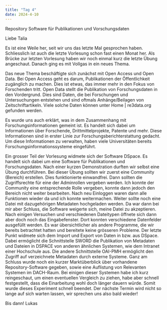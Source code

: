 ```yaml
---
title: "Tag 4"
date: 2024-4-10
---
```


Repository Software für Publikationen und Vorschungsdaten

Liebe Talia

Es ist eine Weile her, seit wir uns das letzte Mal gesprochen haben. Schliesslich ist auch die letzte Vorlesung schon fast einen Monat her. Als Brücke zur letzten Vorlesung haben wir noch einmal kurz die letzte Übung angeschaut. Danach ging es mit Vollgas in ein neues Thema.

Das neue Thema beschäftigte sich zunächst mit Open Access und Open Data. Bei Open Access geht es darum, Publikationen der Öffentlichkeit zugänglich zu machen. Dies ist etwas, das immer mehr in den Fokus von Forschenden tritt. Open Data stellt die Publikation von Forschungsdaten in den Vordergrund. Dies sind Daten, die bei Forschungen und Untersuchungen entstehen und sind oftmals Anhänge/Beilagen von Zeitschriftartikeln. Viele solche Daten können unter Home | re3data.org gefunden werden.

Es wurde uns auch erklärt, was in dem Zusammenhang mit Forschungsinformationen gemeint ist. Es handelt sich dabei um Informationen über Forschende, Drittmittelprojekte, Patente und mehr. Diese Informationen sind in erster Linie zur Forschungsberichterstattung gedacht. Um diese Informationen zu verwalten, haben viele Universitäten bereits Forschungsinformationssysteme eingeführt.

Ein grosser Teil der Vorlesung widmete sich der Software DSpace. Es handelt sich dabei um eine Software für Publikationen und Forschungsdaten.  Nach einer kurzen Demonstration durften wir selbst eine Übung durchführen.
Bei dieser Übung sollten wir zuerst eine Community (Bereich) erstellen. Dies funktionierte einwandfrei. Dann sollten die Zugriffsrechte für eine der Adminrollen vergeben werden. Ich konnte der Community eine entsprechende Rolle vergeben, konnte dann jedoch den Bereich nicht weiter bearbeiten. Nach neu Einloggen waren dann alle Funktionen wieder da und ich konnte weitermachen.
Weiter sollte noch eine Datei mit dazugehörigen Metadaten hochgeladen werden. Da war dann bei mir aber Schluss, die Software weigerte sich, meine Datei zu akzeptieren. Nach einigen Versuchen und verschiedenen Dateitypen öffnete sich dann aber doch noch das Eingabefenster. Dort konnten verschiedene Datenfelder ausgefüllt werden. Es war übersichtlicher als andere Programme, die wir bereits betrachtet hatten und bereitete keine grösseren Probleme. 
Der letzte Punkt widmete sich dem Import und Export von Daten in bzw. aus DSpace. Dabei ermöglicht die Schnittstelle SWORD die Publikation von Metadaten und Dateien in DSPACE von anderen ähnlichen Systemen, wie dem Intranet einer Hochschule aus. Die andere Schnittstelle OAI-PMH ermöglicht den Zugriff auf verzeichnete Metadaten durch externe Systeme.
Ganz am Schluss wurde noch ein kurzer Marktüberblick über vorhandene Repository-Software gegeben, sowie eine Auflistung von Relevanten Systemen im DACH-Raum. Bei einigen dieser Systemen habe ich kurz reingeschaut, um einen eventuellen Vergleich zu ziehen, habe aber schnell festgestellt, dass die Einarbeitung wohl doch länger dauern würde. Somit wurde dieses Experiment schnell beendet.
Der nächste Termin wird nicht so lange auf sich warten lassen, wir sprechen uns also bald wieder!

Bis dann!
Lukas









